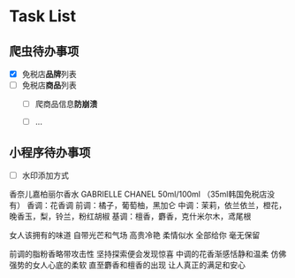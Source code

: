 # Task List
## 爬虫待办事项
- [x] 免税店**品牌**列表
- [ ] 免税店**商品**列表
    - [ ] 爬商品信息**防崩溃**
    - [ ] ...


## 小程序待办事项
- [ ] 水印添加方式

香奈儿嘉柏丽尔香水 
GABRIELLE CHANEL
50ml/100ml （35ml韩国免税店没有）
香调：花香调
前调：橘子，葡萄柚，黑加仑
中调：茉莉，依兰依兰，橙花，晚香玉，梨，铃兰，粉红胡椒
基调：檀香，麝香，克什米尔木，鸢尾根

女人该拥有的味道
自带光芒和气场
高贵冷艳 柔情似水 
全部给你 毫无保留

前调的脂粉香略带攻击性
坚持探索便会发现惊喜
中调的花香渐感恬静和温柔
仿佛强势的女人心底的柔软
直至麝香和檀香的出现
让人真正的满足和安心